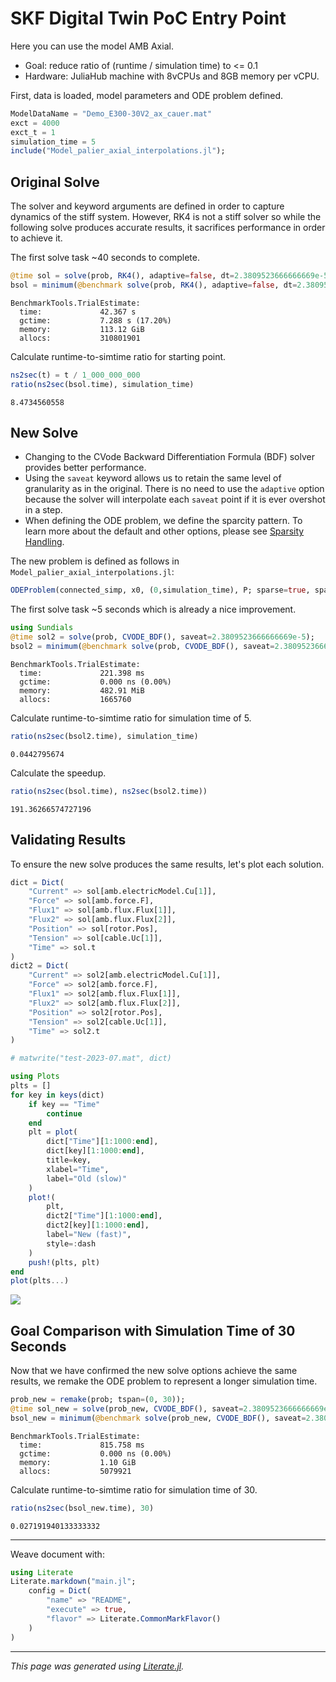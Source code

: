 # SKF Digital Twin PoC Entry Point

Here you can use the model AMB Axial.

- Goal: reduce ratio of (runtime / simulation time) to <= 0.1
- Hardware: JuliaHub machine with 8vCPUs and 8GB memory per vCPU.

First, data is loaded, model parameters and ODE problem defined.

````julia
ModelDataName = "Demo_E300-30V2_ax_cauer.mat"
exct = 4000
exct_t = 1
simulation_time = 5
include("Model_palier_axial_interpolations.jl");
````

## Original Solve

The solver and keyword arguments are defined in order to capture dynamics of the stiff system.
However, RK4 is not a stiff solver so while the following solve produces accurate results,
it sacrifices performance in order to achieve it.

The first solve task ~40 seconds to complete.

````julia
@time sol = solve(prob, RK4(), adaptive=false, dt=2.3809523666666669e-5);
bsol = minimum(@benchmark solve(prob, RK4(), adaptive=false, dt=2.3809523666666669e-5))
````

````
BenchmarkTools.TrialEstimate: 
  time:             42.367 s
  gctime:           7.288 s (17.20%)
  memory:           113.12 GiB
  allocs:           310801901
````

Calculate runtime-to-simtime ratio for starting point.

````julia
ns2sec(t) = t / 1_000_000_000
ratio(ns2sec(bsol.time), simulation_time)
````

````
8.4734560558
````

## New Solve

- Changing to the CVode Backward Differentiation Formula (BDF) solver provides better performance.
- Using the `saveat` keyword allows us to retain the same level of granularity as in the original.
  There is no need to use the `adaptive` option because the solver will interpolate each `saveat`
  point if it is ever overshot in a step.
- When defining the ODE problem, we define the sparcity pattern.
  To learn more about the default and other options, please see
  [Sparsity Handling](https://docs.sciml.ai/SciMLBase/stable/interfaces/SciMLFunctions/#Sparsity-Handling).

The new problem is defined as follows in `Model_palier_axial_interpolations.jl`:

```julia
ODEProblem(connected_simp, x0, (0,simulation_time), P; sparse=true, sparsity=true)
```

The first solve task ~5 seconds which is already a nice improvement.

````julia
using Sundials
@time sol2 = solve(prob, CVODE_BDF(), saveat=2.3809523666666669e-5);
bsol2 = minimum(@benchmark solve(prob, CVODE_BDF(), saveat=2.3809523666666669e-5))
````

````
BenchmarkTools.TrialEstimate: 
  time:             221.398 ms
  gctime:           0.000 ns (0.00%)
  memory:           482.91 MiB
  allocs:           1665760
````

Calculate runtime-to-simtime ratio for simulation time of 5.

````julia
ratio(ns2sec(bsol2.time), simulation_time)
````

````
0.0442795674
````

Calculate the speedup.

````julia
ratio(ns2sec(bsol.time), ns2sec(bsol2.time))
````

````
191.36266574727196
````

## Validating Results

To ensure the new solve produces the same results, let's plot each solution.

````julia
dict = Dict(
    "Current" => sol[amb.electricModel.Cu[1]],
    "Force" => sol[amb.force.F],
    "Flux1" => sol[amb.flux.Flux[1]],
    "Flux2" => sol[amb.flux.Flux[2]],
    "Position" => sol[rotor.Pos],
    "Tension" => sol[cable.Uc[1]],
    "Time" => sol.t
)
dict2 = Dict(
    "Current" => sol2[amb.electricModel.Cu[1]],
    "Force" => sol2[amb.force.F],
    "Flux1" => sol2[amb.flux.Flux[1]],
    "Flux2" => sol2[amb.flux.Flux[2]],
    "Position" => sol2[rotor.Pos],
    "Tension" => sol2[cable.Uc[1]],
    "Time" => sol2.t
)

# matwrite("test-2023-07.mat", dict)

using Plots
plts = []
for key in keys(dict)
    if key == "Time"
        continue
    end
    plt = plot(
        dict["Time"][1:1000:end],
        dict[key][1:1000:end],
        title=key,
        xlabel="Time",
        label="Old (slow)"
    )
    plot!(
        plt,
        dict2["Time"][1:1000:end],
        dict2[key][1:1000:end],
        label="New (fast)",
        style=:dash
    )
    push!(plts, plt)
end
plot(plts...)
````
![](README-14.svg)

## Goal Comparison with Simulation Time of 30 Seconds

Now that we have confirmed the new solve options achieve the same results,
we remake the ODE problem to represent a longer simulation time.

````julia
prob_new = remake(prob; tspan=(0, 30));
@time sol_new = solve(prob_new, CVODE_BDF(), saveat=2.3809523666666669e-5);
bsol_new = minimum(@benchmark solve(prob_new, CVODE_BDF(), saveat=2.3809523666666669e-5))
````

````
BenchmarkTools.TrialEstimate: 
  time:             815.758 ms
  gctime:           0.000 ns (0.00%)
  memory:           1.10 GiB
  allocs:           5079921
````

Calculate runtime-to-simtime ratio for simulation time of 30.

````julia
ratio(ns2sec(bsol_new.time), 30)
````

````
0.027191940133333332
````

---

Weave document with:

```julia
using Literate
Literate.markdown("main.jl";
    config = Dict(
        "name" => "README",
        "execute" => true,
        "flavor" => Literate.CommonMarkFlavor()
    )
)
```

---

*This page was generated using [Literate.jl](https://github.com/fredrikekre/Literate.jl).*


